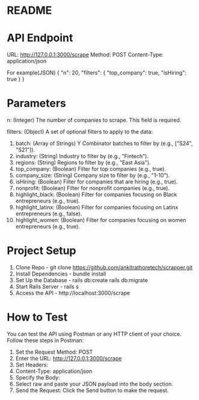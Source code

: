 # README


# API Endpoint
URL: http://127.0.0.1:3000/scrape
Method: POST
Content-Type: application/json

For example(JSON)
{
  "n": 20,
  "filters": {
    "top_company": true,
    "isHiring": true
  }
}


# Parameters
n: (Integer) The number of companies to scrape. This field is required.

filters: (Object) A set of optional filters to apply to the data:

1. batch: (Array of Strings) Y Combinator batches to filter by (e.g., ["S24", "S21"]).
2. industry: (String) Industry to filter by (e.g., "Fintech").
3. regions: (String) Regions to filter by (e.g., "East Asia").
4. top_company: (Boolean) Filter for top companies (e.g., true).
5. company_size: (String) Company size to filter by (e.g., "1-10").
6. isHiring: (Boolean) Filter for companies that are hiring (e.g., true).
7. nonprofit: (Boolean) Filter for nonprofit companies (e.g., true).
8. highlight_black: (Boolean) Filter for companies focusing on Black entrepreneurs (e.g., true).
9. highlight_latinx: (Boolean) Filter for companies focusing on Latinx entrepreneurs (e.g., false).
10. highlight_women: (Boolean) Filter for companies focusing on women entrepreneurs (e.g., true).


# Project Setup
1. Clone Repo - git clone https://github.com/ankitrathoretech/scrapper.git
2. Install Dependencies - bundle install
3. Set Up the Database - rails db:create
                         rails db:migrate
4. Start Rails Server - rails s
5. Access the API - http://localhost:3000/scrape

   
# How to Test
You can test the API using Postman or any HTTP client of your choice. Follow these steps in Postman:

1. Set the Request Method: POST
2. Enter the URL: http://127.0.0.1:3000/scrape
3. Set Headers:
4. Content-Type: application/json
5. Specify the Body:
6. Select raw and paste your JSON payload into the body section.
7. Send the Request: Click the Send button to make the request.


